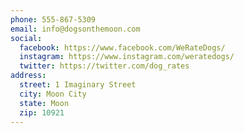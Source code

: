 ```yaml
---
phone: 555-867-5309
email: info@dogsonthemoon.com
social:
  facebook: https://www.facebook.com/WeRateDogs/
  instagram: https://www.instagram.com/weratedogs/
  twitter: https://twitter.com/dog_rates
address:
  street: 1 Imaginary Street
  city: Moon City
  state: Moon
  zip: 10921
---
```

